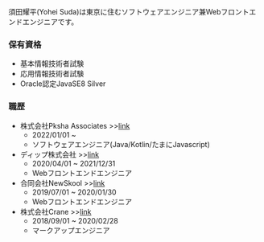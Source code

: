 須田耀平(Yohei Suda)は東京に住むソフトウェアエンジニア兼Webフロントエンドエンジニアです。


### 保有資格
- 基本情報技術者試験
- 応用情報技術者試験
- Oracle認定JavaSE8 Silver

### 職歴
- 株式会社Pksha Associates >>[link](https://asc.pkshatech.com/)
  - 2022/01/01 ~ 
  - ソフトウェアエンジニア(Java/Kotlin/たまにJavascript)
- ディップ株式会社 >>[link](https://www.dip-net.co.jp/)
  - 2020/04/01 ~ 2021/12/31
  - Webフロントエンドエンジニア
- 合同会社NewSkool >>[link](https://newskool.jp/)
  - 2019/07/01 ~ 2020/01/30
  - Webフロントエンドエンジニア
- 株式会社Crane >>[link](https://crane-inc.io/)
  - 2018/09/01 ~ 2020/02/28
  - マークアップエンジニア

